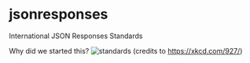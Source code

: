# jsonresponses
International JSON Responses Standards

Why did we started this?
![standards](https://imgs.xkcd.com/comics/standards.png)
(credits to https://xkcd.com/927/)
